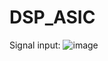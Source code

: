 # DSP_ASIC
Signal input: 
![image](https://user-images.githubusercontent.com/87049112/135739449-da13989f-f185-4491-b1ba-4dba8fb12008.png)
